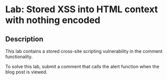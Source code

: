 # Lab: Stored XSS into HTML context with nothing encoded

## Description

This lab contains a stored cross-site scripting vulnerability in the comment functionality.

To solve this lab, submit a comment that calls the alert function when the blog post is viewed.
